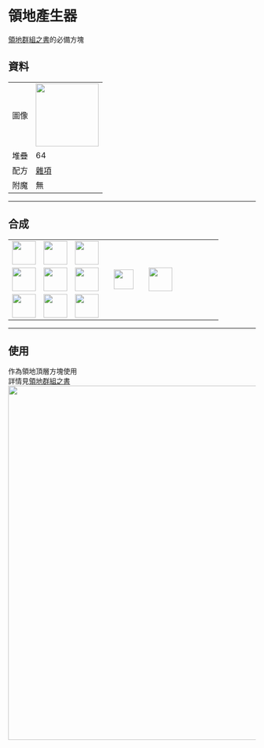 # 領地產生器
[領地群組之書](land_book.md)的必備方塊

## 資料
<table>
    <tr><td>圖像</td><td><img src="https://i.imgur.com/wR67Nmg.png" width="128"/></td></tr>
    <tr><td>堆疊</td><td>64</td></tr>
    <tr><td>配方</td><td><a href="https://minecraft.fandom.com/zh/wiki/合成/雜項配方">雜項</a></td></tr>
    <tr><td>附魔</td><td>無</td></tr>
</table>
  
---

## 合成
<table>
    <tr><td><img src="https://i.imgur.com/oy4arVO.png" width="48"/></td><td><img src="https://i.imgur.com/oy4arVO.png" width="48"/></td><td><img src="https://i.imgur.com/oy4arVO.png" width="48"/></td><td colspan="3"></td></tr>
    <tr><td><img src="https://i.imgur.com/oy4arVO.png" width="48"/></td><td><img src="https://i.imgur.com/hhnlgTn.png" width="48"/></td><td><img src="https://i.imgur.com/oy4arVO.png" width="48"/></td><td width="70" align="center"><img src="https://i.imgur.com/VE0KqIE.png" width="40"/></td><td><img src="https://i.imgur.com/wR67Nmg.png" width="48"/></td><td width="70"></td></tr>
    <tr><td><img src="https://i.imgur.com/oy4arVO.png" width="48"/></td><td><img src="https://i.imgur.com/oy4arVO.png" width="48"/></td><td><img src="https://i.imgur.com/oy4arVO.png" width="48"/></td><td colspan="3"></td></tr>
</table>
  
---

## 使用
作為領地頂層方塊使用  
詳情見[領地群組之書](land_book.md)  
<img src="https://i.imgur.com/nW7GC4b.png" width="720"/>